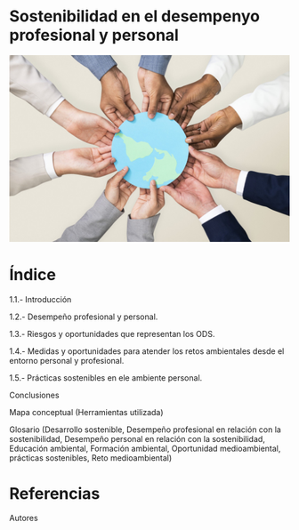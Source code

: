 # Sostenibilidad en el desempenyo profesional y personal

![portada](img/portada.jpg)

# Índice

1.1.- Introducción

1.2.- Desempeño profesional y personal.

1.3.- Riesgos y oportunidades que representan los ODS.

1.4.- Medidas y oportunidades para atender los retos ambientales desde el entorno personal y profesional.

1.5.- Prácticas sostenibles en ele ambiente personal.

Conclusiones

Mapa conceptual (Herramientas utilizada)

Glosario (Desarrollo sostenible, Desempeño profesional en relación con la sostenibilidad, Desempeño personal en 
relación con la sostenibilidad, Educación ambiental,  Formación ambiental, Oportunidad medioambiental, prácticas sostenibles, Reto medioambiental)

# Referencias

Autores
